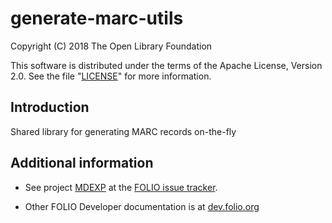 # generate-marc-utils

Copyright (C) 2018 The Open Library Foundation

This software is distributed under the terms of the Apache License,
Version 2.0. See the file "[LICENSE](LICENSE)" for more information.

## Introduction

Shared library for generating MARC records on-the-fly

## Additional information

* See project [MDEXP](https://issues.folio.org/browse/MDEXP)
at the [FOLIO issue tracker](https://dev.folio.org/guidelines/issue-tracker/).

* Other FOLIO Developer documentation is at [dev.folio.org](https://dev.folio.org/)